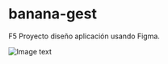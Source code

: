 # banana-gest

F5 Proyecto diseño aplicación usando Figma.

![Image text](https://github.com/raulalhena/banana-gest/PROTOTIPO_DE_BAJO_NIVEL.png)
